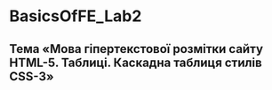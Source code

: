 # BasicsOfFE_Lab2
<h2>Тема «Мова гіпертекстової розмітки сайту HTML-5. Таблиці. Каскадна таблиця стилів CSS-3»</h2>
